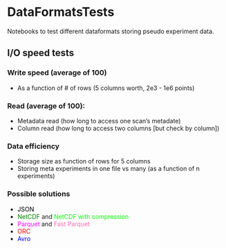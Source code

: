 # DataFormatsTests

Notebooks to test different dataformats storing pseudo experiment data.

## I/O speed tests

### Write speed (average of 100)
- As a function of # of rows (5 columns worth, 2e3 - 1e6 points)

### Read (average of 100):
- Metadata read (how long to access one scan’s metadate)
- Column read (how long to access two columns [but check by column])

### Data efficiency
- Storage size as function of rows for 5 columns
- Storing meta experiments in one file vs many (as a function of n experiments)


### Possible solutions
- <span style='color:black'> JSON </span>
- <span style='color:green'> NetCDF </span> and <span style='color:lime'> NetCDF with compression </span>
- <span style='color:magenta'> Parquet </span> and <span style='color:hotpink'> Fast Parquet</span>
- <span style='color:red'> ORC </span>
- <span style='color:blue'> Avro </span>